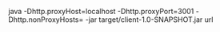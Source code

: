 java -Dhttp.proxyHost=localhost -Dhttp.proxyPort=3001 -Dhttp.nonProxyHosts= -jar target/client-1.0-SNAPSHOT.jar url
